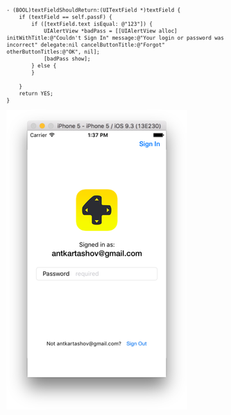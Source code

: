 ```
- (BOOL)textFieldShouldReturn:(UITextField *)textField {
    if (textField == self.passF) {
        if ([textField.text isEqual: @"123"]) {
            UIAlertView *badPass = [[UIAlertView alloc] initWithTitle:@"Couldn't Sign In" message:@"Your login or password was incorrect" delegate:nil cancelButtonTitle:@"Forgot" otherButtonTitles:@"OK", nil];
            [badPass show];
        } else {
        }
        
    }
    return YES;
}
```


![Preview](https://github.com/antonkartashov/4Game-iOS-Login/blob/master/4Game-iOS-App.png)
